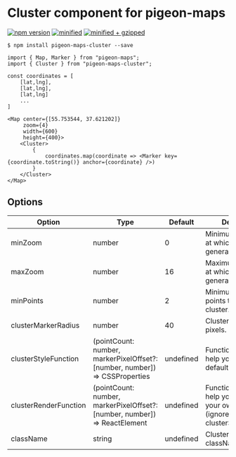 # Cluster component for pigeon-maps

[![npm version](https://img.shields.io/npm/v/pigeon-maps-cluster.svg)](https://www.npmjs.com/package/pigeon-maps-cluster)
[![minified](https://img.shields.io/bundlephobia/min/pigeon-maps-cluster)](https://bundlephobia.com/result?p=pigeon-maps-cluster)
[![minified + gzipped](https://img.shields.io/bundlephobia/minzip/pigeon-maps-cluster)](https://bundlephobia.com/result?p=pigeon-maps-cluster)

```
$ npm install pigeon-maps-cluster --save
```

```
import { Map, Marker } from "pigeon-maps";
import { Cluster } from "pigeon-maps-cluster";

const coordinates = [
    [lat,lng],
    [lat,lng],
    [lat,lng]
    ...
]

<Map center={[55.753544, 37.621202]}
     zoom={4}
     width={600}
     height={400}>
    <Cluster>
        {
            coordinates.map(coordinate => <Marker key={coordinate.toString()} anchor={coordinate} />)
        }
    </Cluster>
</Map>
```

## Options

| Option                | Type                                                                        | Default   | Description                                                                           |
| --------------------- | --------------------------------------------------------------------------- | --------- | ------------------------------------------------------------------------------------- |
| minZoom               | number                                                                      | 0         | Minimum zoom level at which clusters are generated.                                   |
| maxZoom               | number                                                                      | 16        | Maximum zoom level at which clusters are generated.                                   |
| minPoints             | number                                                                      | 2         | Minimum number of points to form a cluster.                                           |
| clusterMarkerRadius   | number                                                                      | 40        | Cluster radius, in pixels.                                                            |
| clusterStyleFunction  | (pointCount: number, markerPixelOffset?: [number, number]) => CSSProperties | undefined | Function that can help you to modify default cluster view.                            |
| clusterRenderFunction | (pointCount: number, markerPixelOffset?: [number, number]) => ReactElement  | undefined | Function that can help you to create your own cluster (ignores clusterStyleFunction). |
| className             | string                                                                      | undefined | Cluster container className.                                                          |
